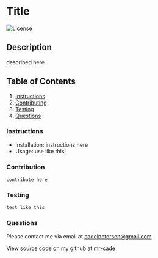 # Title
[![License](https://img.shields.io/badge/License-BSD%202--Clause-orange.svg)](https://opensource.org/licenses/BSD-2-Clause)

## Description
described here

## Table of Contents
1. [Instructions](#Instructions)
2. [Contributing](#Contribution)
3. [Testing](#Testing)
4. [Questions](#Questions)
    
### Instructions
* Installation: instructions here
* Usage: use like this!

### Contribution 
```
contribute here
```

### Testing 
```
test like this
```

### Questions 

Please contact me via email at <cadelpetersen@gmail.com>

View source code on my github at [mr-cade](https://github.com/mr-cade)

